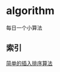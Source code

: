 # algorithm
每日一个小算法

## 索引

[简单的插入排序算法](https://github.com/aiboom/algorithm/blob/master/note/2018-05-30.md#简单的插入排序)
